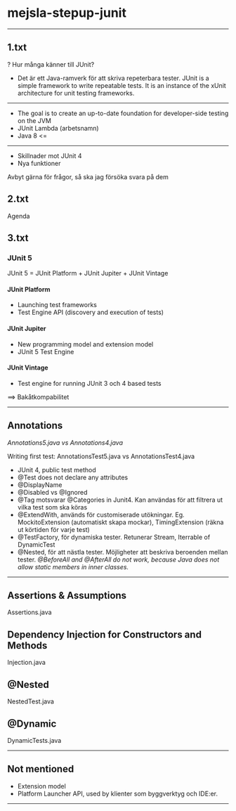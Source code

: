 # mejsla-stepup-junit

---
## 1.txt
? Hur många känner till JUnit?
- Det är ett Java-ramverk för att skriva repeterbara tester.
JUnit is a simple framework to write repeatable tests. It is an instance of the xUnit architecture for unit testing frameworks.
---
- The goal is to create an up-to-date foundation for developer-side testing on the JVM
- JUnit Lambda (arbetsnamn)
- Java 8 <= 
---
- Skillnader mot JUnit 4
- Nya funktioner

Avbyt gärna för frågor, så ska jag försöka svara på dem


## 2.txt
Agenda


## 3.txt

### JUnit 5
JUnit 5 = JUnit Platform + JUnit Jupiter + JUnit Vintage

#### JUnit Platform
- Launching test frameworks
- Test Engine API (discovery and execution of tests)

#### JUnit Jupiter
- New programming model and extension model
- JUnit 5 Test Engine

#### JUnit Vintage
- Test engine for running JUnit 3 och 4 based tests

==> Bakåtkompabilitet

-----

## Annotations
*Annotations5.java vs Annotations4.java*

Writing first test:
AnnotationsTest5.java vs AnnotationsTest4.java
- JUnit 4, public test method
- @Test does not declare any attributes
- @DisplayName
- @Disabled vs @Ignored
- @Tag motsvarar @Categories in Junit4. Kan användas för att filtrera ut vilka test som ska köras
- @ExtendWith, används för customiserade utökningar. Eg. MockitoExtension (automatiskt skapa mockar), TimingExtension (räkna ut körtiden för varje test)
- @TestFactory, för dynamiska tester. Retunerar Stream, Iterrable of DynamicTest
- @Nested, för att nästla tester. Möjligheter att beskriva beroenden mellan tester. _@BeforeAll and @AfterAll do not work, because Java does not allow static members in inner classes._

---

## Assertions & Assumptions

Assertions.java


## Dependency Injection for Constructors and Methods

Injection.java

## @Nested

NestedTest.java


## @Dynamic

DynamicTests.java


---

## Not mentioned
- Extension model
- Platform Launcher API, used by klienter som byggverktyg och IDE:er.


---------------------
